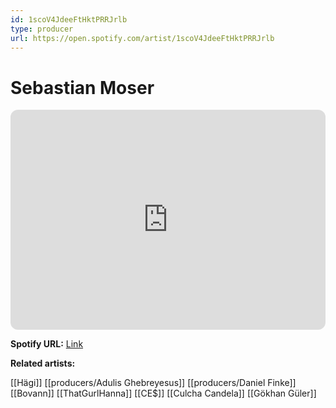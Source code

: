 ```yaml
---
id: 1scoV4JdeeFtHktPRRJrlb
type: producer
url: https://open.spotify.com/artist/1scoV4JdeeFtHktPRRJrlb
---
```

# Sebastian Moser

<iframe style="border-radius:12px" src="https://open.spotify.com/embed/artist/1scoV4JdeeFtHktPRRJrlb" width="100%" height="352" frameBorder="0" allowfullscreen="" allow="autoplay; clipboard-write; encrypted-media; fullscreen; picture-in-picture" loading="lazy"></iframe>

**Spotify URL:** [Link](https://open.spotify.com/artist/1scoV4JdeeFtHktPRRJrlb)

**Related artists:**

[[Hägi]]
[[producers/Adulis Ghebreyesus]]
[[producers/Daniel Finke]]
[[Bovann]]
[[ThatGurlHanna]]
[[CE$]]
[[Culcha Candela]]
[[Gökhan Güler]]
